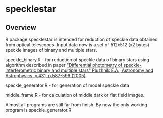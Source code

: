 # specklestar

Overview
--------

R package specklestar is intended for reduction of speckle data obtained from optical telescopes.
Input data now is a set of 512x512 (x2 bytes) speckle images of binary and multiple stars.

speckle_binary.R - for reduction of speckle data of binary stars using algorithm described in paper
["Differential photometry of speckle-interferometric binary and multiple stars"
Pluzhnik E.A., Astronomy and Astrophysics, v.431, p.587-596 (2005)](https://www.aanda.org/articles/aa/pdf/2005/08/aa1158.pdf)

speckle_generator.R - for generation of model speckle data

middle_frame.R - for calculation of middle dark or flat field images.

Almost all programs are still far from finish.
By now the only working program is speckle_generator.R
